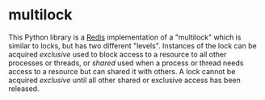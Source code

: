 # multilock

This Python library is a [Redis](https://redis.io) implementation of a
"multilock" which is similar to locks, but has two different "levels".
Instances of the lock can be acquired _exclusive_ used to block access to a
resource to all other processes or threads, or _shared_ used when a process
or thread needs access to a resource but can shared it with others.  A lock
cannot be acquired _exclusive_ until all other shared or exclusive access
has been released.
